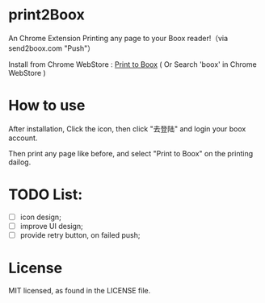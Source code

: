 # print2Boox
An Chrome Extension Printing any page to your Boox reader!（via send2boox.com "Push"）

Install from Chrome WebStore : [Print to Boox](https://chrome.google.com/webstore/detail/print-to-boox/ffpkcknolpnlaecifjnpembbfnbknahd)
( Or Search 'boox' in Chrome WebStore )

# How to use

After installation, Click the icon, then click "去登陆" and login your boox account.

Then print any page like before, and select "Print to Boox" on the printing dailog.

# TODO List:
- [ ] icon design;
- [ ] improve UI design; 
- [ ] provide retry button, on failed push;

# License

MIT licensed, as found in the LICENSE file.
